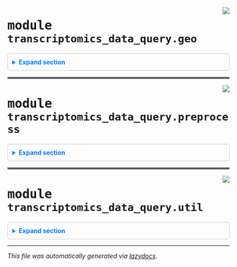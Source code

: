 <!-- markdownlint-disable -->


<a href="https://github.com/fogg-lab/transcriptomics-data-query-and-retrieval/blob/main/src/transcriptomics_data_query/geo.py#L0"><img align="right" style="float:right;" src="https://img.shields.io/badge/-source-cccccc?style=flat-square"></a>

# <kbd>module</kbd> `transcriptomics_data_query.geo`


<details class="collapsible-section" style="border: 1px solid #ccc; border-radius: 5px; padding: 10px;">
  <summary class="collapsible-title" style="cursor: pointer; color: #007bff; font-weight: bold; margin: -10px; padding: 10px;">Expand section</summary>





---

<a href="https://github.com/fogg-lab/transcriptomics-data-query-and-retrieval/blob/main/src/transcriptomics_data_query/geo.py#L18"><img align="right" style="float:right;" src="https://img.shields.io/badge/-source-cccccc?style=flat-square"></a>

## <kbd>function</kbd> `get_entrez_email`

```python
get_entrez_email()
```

Retrieve the email for NCBI API. 



**Returns:**
 
 - <b>`str`</b>:  The email address read from the email_for_ncbi_tracking.txt file within the package. 


---

<a href="https://github.com/fogg-lab/transcriptomics-data-query-and-retrieval/blob/main/src/transcriptomics_data_query/geo.py#L32"><img align="right" style="float:right;" src="https://img.shields.io/badge/-source-cccccc?style=flat-square"></a>

## <kbd>function</kbd> `check_entrez_email`

```python
check_entrez_email(func)
```

Decorator to check and set the Entrez email if it is None. 



**Args:**
 
 - <b>`func`</b> (function):  The function to be decorated. 



**Returns:**
 
 - <b>`function`</b>:  The wrapped function. 


---

<a href="https://github.com/fogg-lab/transcriptomics-data-query-and-retrieval/blob/main/src/transcriptomics_data_query/geo.py#L51"><img align="right" style="float:right;" src="https://img.shields.io/badge/-source-cccccc?style=flat-square"></a>

## <kbd>function</kbd> `accession_from_id`

```python
accession_from_id(
    geo_identifier,
    default_accession=None,
    exception_on_http_error=False,
    warn_on_http_error=True
)
```

Retrieve GEO accession given a GEO identifier. 



**Args:**
 
 - <b>`geo_identifier`</b> (str):  The GEO identifier for the query. 
 - <b>`exception_on_http_error`</b> (bool, optional):  If True, raise an exception on HTTP error. Defaults to False. 
 - <b>`warn_on_http_error`</b> (bool, optional):  If True, print a warning on HTTP error. Defaults to True. 



**Returns:**
 
 - <b>`str or None`</b>:  The corresponding GEO accession if found, else None. 


---

<a href="https://github.com/fogg-lab/transcriptomics-data-query-and-retrieval/blob/main/src/transcriptomics_data_query/geo.py#L83"><img align="right" style="float:right;" src="https://img.shields.io/badge/-source-cccccc?style=flat-square"></a>

## <kbd>function</kbd> `id_from_accession`

```python
id_from_accession(
    geo_accession,
    exception_on_http_error=False,
    warn_on_http_error=True
)
```

Retrieve GEO identifier given a GEO accession. 



**Args:**
 
 - <b>`geo_accession`</b> (str):  The GEO accession for the query. 
 - <b>`exception_on_http_error`</b> (bool, optional):  If True, raise an exception on HTTP error. Defaults to False. 
 - <b>`warn_on_http_error`</b> (bool, optional):  If True, print a warning on HTTP error. Defaults to True. 



**Returns:**
 
 - <b>`str or None`</b>:  The corresponding GEO identifier if found, else None. 


---

<a href="https://github.com/fogg-lab/transcriptomics-data-query-and-retrieval/blob/main/src/transcriptomics_data_query/geo.py#L109"><img align="right" style="float:right;" src="https://img.shields.io/badge/-source-cccccc?style=flat-square"></a>

## <kbd>function</kbd> `get_accessions_from_ids`

```python
get_accessions_from_ids(
    geo_ids,
    default_accession=None,
    exception_on_http_error=False,
    warn_on_http_error=True
)
```

Retrieve a list of GEO accessions given a list of GEO identifiers. 



**Args:**
 
 - <b>`geo_ids`</b> (list of str):  The GEO identifiers for the query. 
 - <b>`exception_on_http_error`</b> (bool, optional):  If True, raise an exception on HTTP error. Defaults to False. 
 - <b>`warn_on_http_error`</b> (bool, optional):  If True, print a warning on HTTP error. Defaults to True. 
 - <b>`default_accession`</b> (NoneType or str, optional):  Default value to use for study accession if it could not be found (e.g. None or "unknown"). 



**Returns:**
 
 - <b>`list of str`</b>:  The corresponding GEO accessions. 


---

<a href="https://github.com/fogg-lab/transcriptomics-data-query-and-retrieval/blob/main/src/transcriptomics_data_query/geo.py#L127"><img align="right" style="float:right;" src="https://img.shields.io/badge/-source-cccccc?style=flat-square"></a>

## <kbd>function</kbd> `get_study_description`

```python
get_study_description(
    geo_id,
    exception_on_http_error=False,
    warn_on_http_error=True
)
```

Retrieve GEO study description given an identifier. 



**Args:**
 
 - <b>`geo_id`</b> (str):  The GEO identifier for the query. 
 - <b>`exception_on_http_error`</b> (bool, optional):  If True, raise an exception on HTTP error. Defaults to False. 
 - <b>`warn_on_http_error`</b> (bool, optional):  If True, print a warning on HTTP error. Defaults to True. 



**Returns:**
 
 - <b>`str or None`</b>:  The corresponding study description if found, else None. 


---

<a href="https://github.com/fogg-lab/transcriptomics-data-query-and-retrieval/blob/main/src/transcriptomics_data_query/geo.py#L160"><img align="right" style="float:right;" src="https://img.shields.io/badge/-source-cccccc?style=flat-square"></a>

## <kbd>function</kbd> `get_descriptions_from_ids`

```python
get_descriptions_from_ids(
    geo_study_ids,
    convert_to_accessions=True,
    default_accession=None
)
```

Retrieve GEO study description given an identifier. 



**Args:**
 
 - <b>`geo_id`</b> (str):  The GEO identifier for the query. 
 - <b>`exception_on_http_error`</b> (bool, optional):  If True, raise an exception on HTTP error. Defaults to False. 
 - <b>`warn_on_http_error`</b> (bool, optional):  If True, print a warning on HTTP error. Defaults to True. 
 - <b>`default_accession`</b> (NoneType or str, optional):  Default value to use for study accession if it could not be found (e.g. None or "unknown"). 



**Returns:**
 
 - <b>`str or None`</b>:  The corresponding study description if found, else None. 


---

<a href="https://github.com/fogg-lab/transcriptomics-data-query-and-retrieval/blob/main/src/transcriptomics_data_query/geo.py#L180"><img align="right" style="float:right;" src="https://img.shields.io/badge/-source-cccccc?style=flat-square"></a>

## <kbd>function</kbd> `search_geo`

```python
search_geo(
    query,
    db='gds',
    max_results=25,
    exception_on_http_error=False,
    warn_on_http_error=True
)
```

Retrieve a list of GEO identifiers given a search query. 



**Args:**
 
 - <b>`query`</b> (str):  The search query string. 
 - <b>`db`</b> (str, optional):  The database to search. Defaults to "gds." 
 - <b>`max_results`</b> (int, optional):  The maximum number of results to return. Defaults to 25. 
 - <b>`exception_on_http_error`</b> (bool, optional):  If True, raise an exception on HTTP error. Defaults to False. 
 - <b>`warn_on_http_error`</b> (bool, optional):  If True, print a warning on HTTP error. Defaults to True. 



**Returns:**
 
 - <b>`list`</b>:  List of GEO identifiers corresponding to the query. 


---

<a href="https://github.com/fogg-lab/transcriptomics-data-query-and-retrieval/blob/main/src/transcriptomics_data_query/geo.py#L210"><img align="right" style="float:right;" src="https://img.shields.io/badge/-source-cccccc?style=flat-square"></a>

## <kbd>function</kbd> `download_geo_expression_data`

```python
download_geo_expression_data(gse: GSE, output_dir=None, timeout=10)
```

Download raw microarray data or RNASeq counts from a GEO accession. 



**Args:**
 
 - <b>`gse`</b> (GEOparse.GEOTypes.GSE):  The GEO series object. 
 - <b>`output_dir`</b> (str, optional):  The directory to save the raw data.  Defaults to None (save to current working directory). 
 - <b>`timeout`</b> (int, optional):  The timeout in seconds for the HTTP request. Defaults to 10. 


---

<a href="https://github.com/fogg-lab/transcriptomics-data-query-and-retrieval/blob/main/src/transcriptomics_data_query/geo.py#L252"><img align="right" style="float:right;" src="https://img.shields.io/badge/-source-cccccc?style=flat-square"></a>

## <kbd>function</kbd> `get_geo_clinical_characteristics`

```python
get_geo_clinical_characteristics(gse: GSE, output_dir=None)
```

Parse clinical data (ch1 characteristics of each sample) from a GEO accession. 



**Args:**
 
 - <b>`gse`</b> (GEOparse.GEOTypes.GSE):  The GEO series object. 
 - <b>`output_dir`</b> (str, Optional):  The directory to save the clinical data.  Defaults to None (save to current working directory). 


---

<a href="https://github.com/fogg-lab/transcriptomics-data-query-and-retrieval/blob/main/src/transcriptomics_data_query/geo.py#L289"><img align="right" style="float:right;" src="https://img.shields.io/badge/-source-cccccc?style=flat-square"></a>

## <kbd>function</kbd> `weighted_average_group`

```python
weighted_average_group(df, weights)
```

Aggregates groups of rows in a Pandas DataFrame using a weighted average. 



**Args:**
 
 - <b>`df`</b> (pd.DataFrame):  Input DataFrame containing the data. 
 - <b>`weights`</b> (list):  List of weights corresponding to the rows of the DataFrame. 



**Returns:**
 
 - <b>`result`</b> (pd.DataFrame):  Aggregated DataFrame with weighted averages. 


---

<a href="https://github.com/fogg-lab/transcriptomics-data-query-and-retrieval/blob/main/src/transcriptomics_data_query/geo.py#L315"><img align="right" style="float:right;" src="https://img.shields.io/badge/-source-cccccc?style=flat-square"></a>

## <kbd>function</kbd> `clean_gpl_annotation_column_values`

```python
clean_gpl_annotation_column_values(annotation_column: Series) → Series
```

Ensure all values in the annotation column are strings using ' // ' as separator. 



**Args:**
 
 - <b>`annotation_column`</b> (pandas.Series):  The annotation column. 

**Returns:**
 
 - <b>`pandas.Series`</b>:  The cleaned annotation column. 


---

<a href="https://github.com/fogg-lab/transcriptomics-data-query-and-retrieval/blob/main/src/transcriptomics_data_query/geo.py#L328"><img align="right" style="float:right;" src="https://img.shields.io/badge/-source-cccccc?style=flat-square"></a>

## <kbd>function</kbd> `get_gene_mapper`

```python
get_gene_mapper(gpl: GPL) → dict
```

raise exception if annotation not parsable 


---

<a href="https://github.com/fogg-lab/transcriptomics-data-query-and-retrieval/blob/main/src/transcriptomics_data_query/geo.py#L376"><img align="right" style="float:right;" src="https://img.shields.io/badge/-source-cccccc?style=flat-square"></a>

## <kbd>function</kbd> `map_probes_to_genes`

```python
map_probes_to_genes(expression_df, gse: GSE)
```

Map probes to genes. The identifiers used for genes will either be symbols,  Entrez IDs, or Ensembl IDs, depending on what the platform annotation table contains. 



**Args:**
 
 - <b>`expression_df`</b> (pandas.DataFrame):  Expression data. 
 - <b>`gse`</b> (GEOparse.GEOTypes.GSE):  The GEO series object. 



**Returns:**
 
 - <b>`pandas.DataFrame`</b>:  Expression data with probes mapped to genes. 



**Notes:**

> This function maps probes to genes using the platform annotation, then aggregates the expression data for each gene using a weighted average. The weights are calculated as 1 / n, where n is the number of genes associated with each probe. This is performed to avoid biasing the average towards probes with more genes. 


---

<a href="https://github.com/fogg-lab/transcriptomics-data-query-and-retrieval/blob/main/src/transcriptomics_data_query/geo.py#L423"><img align="right" style="float:right;" src="https://img.shields.io/badge/-source-cccccc?style=flat-square"></a>

## <kbd>function</kbd> `extract_gsm`

```python
extract_gsm(column_name: str)
```

Extract a GSM sample name from a given string, or return the original string if not found. 


---

<a href="https://github.com/fogg-lab/transcriptomics-data-query-and-retrieval/blob/main/src/transcriptomics_data_query/geo.py#L428"><img align="right" style="float:right;" src="https://img.shields.io/badge/-source-cccccc?style=flat-square"></a>

## <kbd>function</kbd> `clean_geo_sample_columns`

```python
clean_geo_sample_columns(expr_df: DataFrame)
```

Clean the sample columns of a GEO expression matrix. 



**Args:**
 
 - <b>`expr_df`</b> (pandas.DataFrame):  The expression matrix. 



**Returns:**
 
 - <b>`pandas.DataFrame`</b>:  The expression matrix with cleaned sample columns. 





</details>


<hr style="border:2px solid gray">


<a href="https://github.com/fogg-lab/transcriptomics-data-query-and-retrieval/blob/main/src/transcriptomics_data_query/preprocess.py#L0"><img align="right" style="float:right;" src="https://img.shields.io/badge/-source-cccccc?style=flat-square"></a>


# <kbd>module</kbd> `transcriptomics_data_query.preprocess`


<details class="collapsible-section" style="border: 1px solid #ccc; border-radius: 5px; padding: 10px;">
  <summary class="collapsible-title" style="cursor: pointer; color: #007bff; font-weight: bold; margin: -10px; padding: 10px;">Expand section</summary>


---



**Global Variables**
---------------
- **CORE_MATRISOME_URL**
- **ALL_MATRISOME_URL**

---

<a href="https://github.com/fogg-lab/transcriptomics-data-query-and-retrieval/blob/main/src/transcriptomics_data_query/preprocess.py#L14"><img align="right" style="float:right;" src="https://img.shields.io/badge/-source-cccccc?style=flat-square"></a>

## <kbd>function</kbd> `normalize_microarray`

```python
normalize_microarray(input_dir, output_file, remove_cel_dir=False)
```

Normalize microarray expression data given a directory containing CEL.gz files. 



**Args:**
 
 - <b>`input_dir`</b> (str):  Path to the directory containing CEL.gz files. 
 - <b>`output_file`</b> (str):  Path to the output file. 
 - <b>`remove_cel_dir`</b> (bool, optional):  If True, remove the input directory after normalization. Defaults to False. 


---

<a href="https://github.com/fogg-lab/transcriptomics-data-query-and-retrieval/blob/main/src/transcriptomics_data_query/preprocess.py#L31"><img align="right" style="float:right;" src="https://img.shields.io/badge/-source-cccccc?style=flat-square"></a>

## <kbd>function</kbd> `normalize_rnaseq`

```python
normalize_rnaseq(expression_file, clinical_file, output_file)
```

Normalize RNA-seq expression data given a file containing raw counts. 



**Args:**
 
 - <b>`expression_file`</b> (str):  Path to the input file containing raw counts. 
 - <b>`clinical_file`</b> (str):  Path to the input file containing clinical data. 
 - <b>`output_file`</b> (str):  Path to the output file. 


---

<a href="https://github.com/fogg-lab/transcriptomics-data-query-and-retrieval/blob/main/src/transcriptomics_data_query/preprocess.py#L49"><img align="right" style="float:right;" src="https://img.shields.io/badge/-source-cccccc?style=flat-square"></a>

## <kbd>function</kbd> `normalize`

```python
normalize(input_path, output_file, clinical_file=None)
```

Normalize microarray or RNASeq expression data. 



**Args:**
 
 - <b>`input_path`</b> (str):  Path to the input file (for RNASeq) or directory (for microarray). 
 - <b>`output_file`</b> (str):  Path to the output file. 
 - <b>`clinical_file`</b> (str, optional):  Path to the input file containing clinical data.  Not required for microarray. 
 - <b>`norm_method`</b> (str, optional):  Normalization method employed if data is RNASeq (tmm or rle).  Defaults to "tmm". For microarray, RMA normalization is used. 


---

<a href="https://github.com/fogg-lab/transcriptomics-data-query-and-retrieval/blob/main/src/transcriptomics_data_query/preprocess.py#L66"><img align="right" style="float:right;" src="https://img.shields.io/badge/-source-cccccc?style=flat-square"></a>

## <kbd>function</kbd> `get_genes_from_file`

```python
get_genes_from_file(filename)
```

Read genes from a text file with one gene symbol per line. 



**Args:**
 
 - <b>`filename`</b> (str):  Path to the text file containing gene symbols. 



**Returns:**
 
 - <b>`list`</b>:  List of gene symbols. 


---

<a href="https://github.com/fogg-lab/transcriptomics-data-query-and-retrieval/blob/main/src/transcriptomics_data_query/preprocess.py#L81"><img align="right" style="float:right;" src="https://img.shields.io/badge/-source-cccccc?style=flat-square"></a>

## <kbd>function</kbd> `get_matrisome_genes`

```python
get_matrisome_genes(core_matrisome_only=False)
```

Retrieve the human matrisome genes from MSigDB. 



**Args:**
 
 - <b>`core_matrisome_only`</b> (bool, optional):  If True, only retrieve the core matrisome genes. Defaults to False. 



**Returns:**
 
 - <b>`list`</b>:  List of matrisome gene symbols. 


---

<a href="https://github.com/fogg-lab/transcriptomics-data-query-and-retrieval/blob/main/src/transcriptomics_data_query/preprocess.py#L103"><img align="right" style="float:right;" src="https://img.shields.io/badge/-source-cccccc?style=flat-square"></a>

## <kbd>function</kbd> `select_rows`

```python
select_rows(df, values, column=None)
```

Select rows in DataFrame. 



**Args:**
 
 - <b>`df`</b> (pandas.DataFrame):  The data frame. 
 - <b>`values`</b> (list):  The values to select (e.g., ["A2M","A2ML1","ABI3BP"]). 
 - <b>`column`</b> (str, optional):  The column name (e.g., "gene_symbol"). If None, the index is used. 



**Returns:**
 
 - <b>`pandas.DataFrame`</b>:  The selected rows. 



**Example:**
 ``` import transcriptomics_data_query as tdq```
    >>> expression_df = pd.DataFrame({"GSM1234": [3.452, 4.123, 5.678, 6.789],
                                       "GSM5678": [1.234, 2.345, 3.456, 4.567]})
    >>> expression_df.index = ["A1BG", "A2M", "CA10", "SEMA6B"]
    >>> expression_df.index.name = "symbol"
    >>> matrisome_genes = tdq.preprocess.get_matrisome_genes()
    >>> matrisome_expression_df = tdq.preprocess.select_rows(expression_df, matrisome_genes)
    >>> matrisome_expression_df
             GSM1234 GSM5678
    symbol
        A2M    4.123   2.345
    SEMA6B    6.789   4.567



---

<a href="https://github.com/fogg-lab/transcriptomics-data-query-and-retrieval/blob/main/src/transcriptomics_data_query/preprocess.py#L134"><img align="right" style="float:right;" src="https://img.shields.io/badge/-source-cccccc?style=flat-square"></a>

## <kbd>function</kbd> `drop_nan_row_indices`

```python
drop_nan_row_indices(expr_df: DataFrame)
```

Drop rows where the row index is NaN. 



**Args:**
 
 - <b>`expr_df`</b> (pandas.DataFrame):  The expression matrix. 



**Returns:**
 
 - <b>`pandas.DataFrame`</b>:  The expression matrix with NaN rows dropped. 




</details>


<hr style="border:2px solid gray">


<a href="https://github.com/fogg-lab/transcriptomics-data-query-and-retrieval/blob/main/src/transcriptomics_data_query/util.py#L0"><img align="right" style="float:right;" src="https://img.shields.io/badge/-source-cccccc?style=flat-square"></a>

# <kbd>module</kbd> `transcriptomics_data_query.util`


<details class="collapsible-section" style="border: 1px solid #ccc; border-radius: 5px; padding: 10px;">
  <summary class="collapsible-title" style="cursor: pointer; color: #007bff; font-weight: bold; margin: -10px; padding: 10px;">Expand section</summary>



---

<a href="https://github.com/fogg-lab/transcriptomics-data-query-and-retrieval/blob/main/src/transcriptomics_data_query/util.py#L4"><img align="right" style="float:right;" src="https://img.shields.io/badge/-source-cccccc?style=flat-square"></a>

## <kbd>function</kbd> `is_valid_tar_member`

```python
is_valid_tar_member(member: TarInfo, target_dir: str) → bool
```

Check if a tar member is safe to extract. `target_dir` should be an absolute path. 



**Args:**
 
 - <b>`member`</b> (tarfile.TarInfo):  The tar member to check. 
 - <b>`target_dir`</b> (str):  The absolute path to the target directory. 



**Returns:**
 
 - <b>`bool`</b>:  True if the tar member is safe to extract, False otherwise. 


---

<a href="https://github.com/fogg-lab/transcriptomics-data-query-and-retrieval/blob/main/src/transcriptomics_data_query/util.py#L17"><img align="right" style="float:right;" src="https://img.shields.io/badge/-source-cccccc?style=flat-square"></a>

## <kbd>function</kbd> `extract_tar`

```python
extract_tar(tar_file, target_dir, delete_tar=False)
```

Extract a tar file to a target directory. 



**Args:**
 
 - <b>`tar_file`</b> (str):  Path to the tar file. 
 - <b>`target_dir`</b> (str):  Path to the target directory. 
 - <b>`delete_tar`</b> (bool, optional):  If True, delete the tar file after extraction. Defaults to False. 



</details>

---

_This file was automatically generated via [lazydocs](https://github.com/ml-tooling/lazydocs)._
